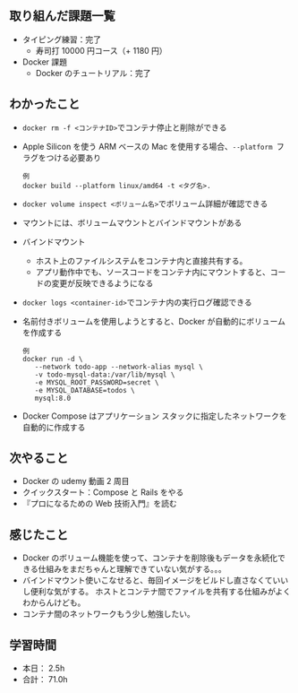 ## 取り組んだ課題一覧

- タイピング練習：完了
  - 寿司打 10000 円コース（+ 1180 円）
- Docker 課題
  - Docker のチュートリアル：完了

## わかったこと

- `docker rm -f <コンテナID>`でコンテナ停止と削除ができる
- Apple Silicon を使う ARM ベースの Mac を使用する場合、`--platform `フラグをつける必要あり
  ```
  例
  docker build --platform linux/amd64 -t <タグ名>.
  ```
- `docker volume inspect <ボリューム名>`でボリューム詳細が確認できる
- マウントには、ボリュームマウントとバインドマウントがある
- バインドマウント
  - ホスト上のファイルシステムをコンテナ内と直接共有する。
  - アプリ動作中でも、ソースコードをコンテナ内にマウントすると、コードの変更が反映できるようになる
- `docker logs <container-id>`でコンテナ内の実行ログ確認できる
- 名前付きボリュームを使用しようとすると、Docker が自動的にボリュームを作成する

  ```
  例
  docker run -d \
     --network todo-app --network-alias mysql \
     -v todo-mysql-data:/var/lib/mysql \
     -e MYSQL_ROOT_PASSWORD=secret \
     -e MYSQL_DATABASE=todos \
     mysql:8.0
  ```

- Docker Compose はアプリケーション スタックに指定したネットワークを自動的に作成する

## 次やること

- Docker の udemy 動画 2 周目
- クイックスタート：Compose と Rails をやる
- 『プロになるための Web 技術入門』を読む

## 感じたこと

- Docker のボリューム機能を使って、コンテナを削除後もデータを永続化できる仕組みをまだちゃんと理解できていない気がする。。。
- バインドマウント使いこなせると、毎回イメージをビルドし直さなくていいし便利な気がする。
  ホストとコンテナ間でファイルを共有する仕組みがよくわからんけども。
- コンテナ間のネットワークもう少し勉強したい。

## 学習時間

- 本日： 2.5h
- 合計： 71.0h
